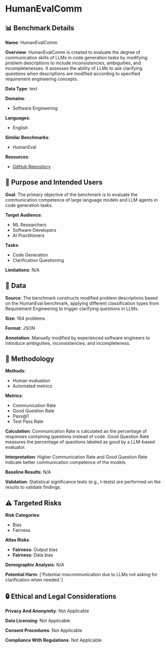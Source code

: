 # HumanEvalComm

## 📊 Benchmark Details

**Name**: HumanEvalComm

**Overview**: HumanEvalComm is created to evaluate the degree of communication skills of LLMs in code generation tasks by modifying problem descriptions to include inconsistencies, ambiguities, and incompletenesses. It assesses the ability of LLMs to ask clarifying questions when descriptions are modified according to specified requirement engineering concepts.

**Data Type**: text

**Domains**:
- Software Engineering

**Languages**:
- English

**Similar Benchmarks**:
- HumanEval

**Resources**:
- [GitHub Repository](https://github.com/jie-jw-wu/human-eval-comm)

## 🎯 Purpose and Intended Users

**Goal**: The primary objective of the benchmark is to evaluate the communication competence of large language models and LLM agents in code generation tasks.

**Target Audience**:
- ML Researchers
- Software Developers
- AI Practitioners

**Tasks**:
- Code Generation
- Clarification Questioning

**Limitations**: N/A

## 💾 Data

**Source**: The benchmark constructs modified problem descriptions based on the HumanEval benchmark, applying different classification types from Requirement Engineering to trigger clarifying questions in LLMs.

**Size**: 164 problems

**Format**: JSON

**Annotation**: Manually modified by experienced software engineers to introduce ambiguities, inconsistencies, and incompleteness.

## 🔬 Methodology

**Methods**:
- Human evaluation
- Automated metrics

**Metrics**:
- Communication Rate
- Good Question Rate
- Pass@1
- Test Pass Rate

**Calculation**: Communication Rate is calculated as the percentage of responses containing questions instead of code. Good Question Rate measures the percentage of questions labeled as good by a LLM-based evaluator.

**Interpretation**: Higher Communication Rate and Good Question Rate indicate better communication competence of the models.

**Baseline Results**: N/A

**Validation**: Statistical significance tests (e.g., t-tests) are performed on the results to validate findings.

## ⚠️ Targeted Risks

**Risk Categories**:
- Bias
- Fairness

**Atlas Risks**:
- **Fairness**: Output bias
- **Fairness**: Data bias

**Demographic Analysis**: N/A

**Potential Harm**: ['Potential miscommunication due to LLMs not asking for clarification when needed.']

## 🔒 Ethical and Legal Considerations

**Privacy And Anonymity**: Not Applicable

**Data Licensing**: Not Applicable

**Consent Procedures**: Not Applicable

**Compliance With Regulations**: Not Applicable

